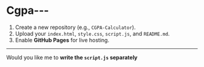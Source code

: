 # Cgpa---
1. Create a new repository (e.g., `CGPA-Calculator`).  
2. Upload your `index.html`, `style.css`, `script.js`, and `README.md`.  
3. Enable **GitHub Pages** for live hosting.  

---

Would you like me to **write the `script.js` separately**
